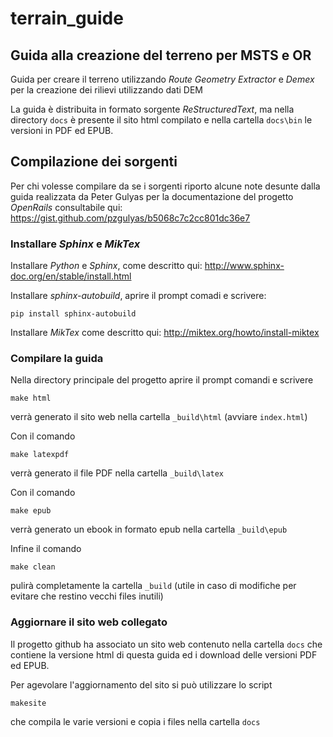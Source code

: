 # terrain_guide
## Guida alla creazione del terreno per MSTS e OR

Guida per creare il terreno utilizzando *Route Geometry Extractor* e *Demex* 
per la creazione dei rilievi utilizzando dati DEM

La guida è distribuita in formato sorgente *ReStructuredText*, 
ma nella directory `docs` è presente il sito html compilato
e nella cartella `docs\bin` le versioni in PDF ed EPUB.


## Compilazione dei sorgenti

Per chi volesse compilare da se i sorgenti riporto alcune note desunte dalla guida realizzata da Peter Gulyas
per la documentazione del progetto *OpenRails* consultabile qui: https://gist.github.com/pzgulyas/b5068c7c2cc801dc36e7

### Installare *Sphinx* e *MikTex*

Installare *Python* e *Sphinx*, come descritto qui: http://www.sphinx-doc.org/en/stable/install.html

Installare *sphinx-autobuild*, aprire il prompt comadi e scrivere:

    pip install sphinx-autobuild

Installare *MikTex* come descritto qui: http://miktex.org/howto/install-miktex

### Compilare la guida

Nella directory principale del progetto aprire il prompt comandi e scrivere

    make html
	
verrà generato il sito web nella cartella `_build\html` (avviare `index.html`)

Con il comando

    make latexpdf
	
verrà generato il file PDF nella cartella `_build\latex`

Con il comando 

    make epub
	
verrà generato un ebook in formato epub nella cartella `_build\epub`

Infine il comando

    make clean
	
pulirà completamente la cartella `_build` 
(utile in caso di modifiche per evitare che restino vecchi files inutili)

### Aggiornare il sito web collegato

Il progetto github ha associato un sito web contenuto nella cartella `docs`
che contiene la versione html di questa guida ed i download delle versioni
PDF ed EPUB.

Per agevolare l'aggiornamento del sito si può utilizzare lo script

    makesite
	
che compila le varie versioni e copia i files nella cartella `docs`

